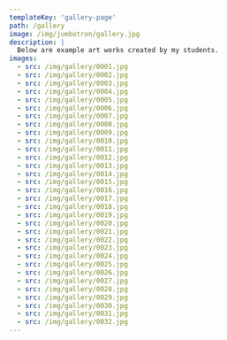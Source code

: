 ```yaml
---
templateKey: 'gallery-page'
path: /gallery
image: /img/jumbotron/gallery.jpg
description: |
  Below are example art works created by my students.
images:
  - src: /img/gallery/0001.jpg
  - src: /img/gallery/0002.jpg
  - src: /img/gallery/0003.jpg
  - src: /img/gallery/0004.jpg
  - src: /img/gallery/0005.jpg
  - src: /img/gallery/0006.jpg
  - src: /img/gallery/0007.jpg
  - src: /img/gallery/0008.jpg
  - src: /img/gallery/0009.jpg
  - src: /img/gallery/0010.jpg
  - src: /img/gallery/0011.jpg
  - src: /img/gallery/0012.jpg
  - src: /img/gallery/0013.jpg
  - src: /img/gallery/0014.jpg
  - src: /img/gallery/0015.jpg
  - src: /img/gallery/0016.jpg
  - src: /img/gallery/0017.jpg
  - src: /img/gallery/0018.jpg
  - src: /img/gallery/0019.jpg
  - src: /img/gallery/0020.jpg
  - src: /img/gallery/0021.jpg
  - src: /img/gallery/0022.jpg
  - src: /img/gallery/0023.jpg
  - src: /img/gallery/0024.jpg
  - src: /img/gallery/0025.jpg
  - src: /img/gallery/0026.jpg
  - src: /img/gallery/0027.jpg
  - src: /img/gallery/0028.jpg
  - src: /img/gallery/0029.jpg
  - src: /img/gallery/0030.jpg
  - src: /img/gallery/0031.jpg
  - src: /img/gallery/0032.jpg
---
```

